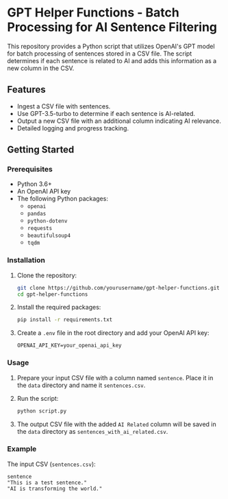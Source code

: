 # GPT Helper Functions - Batch Processing for AI Sentence Filtering

This repository provides a Python script that utilizes OpenAI's GPT model for batch processing of sentences stored in a CSV file. The script determines if each sentence is related to AI and adds this information as a new column in the CSV.

## Features

- Ingest a CSV file with sentences.
- Use GPT-3.5-turbo to determine if each sentence is AI-related.
- Output a new CSV file with an additional column indicating AI relevance.
- Detailed logging and progress tracking.

## Getting Started

### Prerequisites

- Python 3.6+
- An OpenAI API key
- The following Python packages:
  - `openai`
  - `pandas`
  - `python-dotenv`
  - `requests`
  - `beautifulsoup4`
  - `tqdm`

### Installation

1. Clone the repository:
    ```bash
    git clone https://github.com/yourusername/gpt-helper-functions.git
    cd gpt-helper-functions
    ```

2. Install the required packages:
    ```bash
    pip install -r requirements.txt
    ```

3. Create a `.env` file in the root directory and add your OpenAI API key:
    ```plaintext
    OPENAI_API_KEY=your_openai_api_key
    ```

### Usage

1. Prepare your input CSV file with a column named `sentence`. Place it in the `data` directory and name it `sentences.csv`.

2. Run the script:
    ```bash
    python script.py
    ```

3. The output CSV file with the added `AI Related` column will be saved in the `data` directory as `sentences_with_ai_related.csv`.

### Example

The input CSV (`sentences.csv`):
```plaintext
sentence
"This is a test sentence."
"AI is transforming the world."
